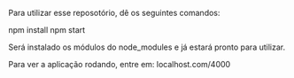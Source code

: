 Para utilizar esse reposotório, dê os seguintes comandos:

npm install
npm start

Será instalado os módulos do node_modules e já estará pronto para utilizar.

Para ver a aplicação rodando, entre em: 
localhost.com/4000
